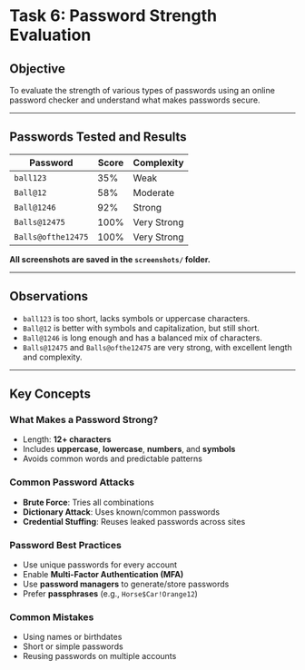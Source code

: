 # Task 6: Password Strength Evaluation

## Objective

To evaluate the strength of various types of passwords using an online password checker and understand what makes passwords secure.

---

## Passwords Tested and Results

| Password              | Score     | Complexity     |
|-----------------------|-----------|----------------|
| `ball123`             | 35%       | Weak           |
| `Ball@12`             | 58%       | Moderate       |
| `Ball@1246`           | 92%       | Strong         |
| `Balls@12475`         | 100%      | Very Strong    |
| `Balls@ofthe12475`    | 100%      | Very Strong    |

**All screenshots are saved in the `screenshots/` folder.**

---

## Observations

- `ball123` is too short, lacks symbols or uppercase characters.
- `Ball@12` is better with symbols and capitalization, but still short.
- `Ball@1246` is long enough and has a balanced mix of characters.
- `Balls@12475` and `Balls@ofthe12475` are very strong, with excellent length and complexity.

---

## Key Concepts

### What Makes a Password Strong?
- Length: **12+ characters**
- Includes **uppercase**, **lowercase**, **numbers**, and **symbols**
- Avoids common words and predictable patterns

### Common Password Attacks
- **Brute Force**: Tries all combinations
- **Dictionary Attack**: Uses known/common passwords
- **Credential Stuffing**: Reuses leaked passwords across sites

### Password Best Practices
- Use unique passwords for every account
- Enable **Multi-Factor Authentication (MFA)**
- Use **password managers** to generate/store passwords
- Prefer **passphrases** (e.g., `Horse$Car!Orange12`)

### Common Mistakes
- Using names or birthdates
- Short or simple passwords
- Reusing passwords on multiple accounts


